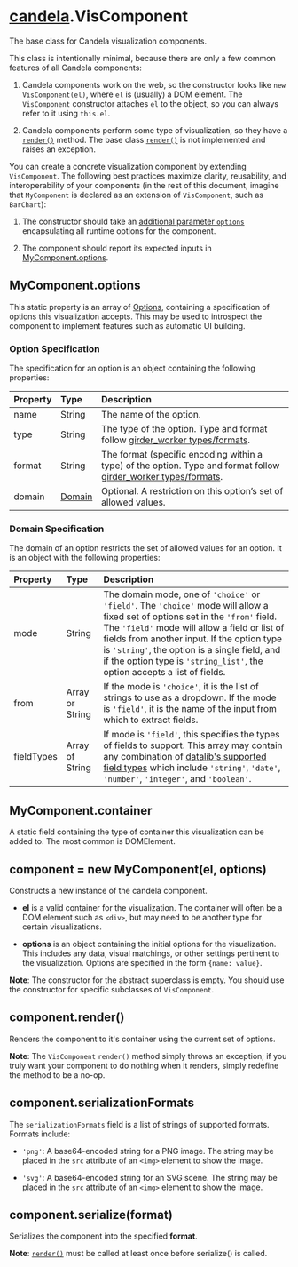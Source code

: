 # [candela](..#readme).VisComponent

The base class for Candela visualization components.

This class is intentionally minimal, because there are only a few common
features of all Candela components:

1. Candela components work on the web, so the constructor looks like `new
   VisComponent(el)`, where `el` is (usually) a DOM element. The
   `VisComponent` constructor attaches `el` to the object, so you can always
   refer to it using `this.el`.

2. Candela components perform some type of visualization, so they have a
   [`render()`](#componentrender) method. The base class [`render()`](#componentrender)
   is not implemented and raises an exception.

You can create a concrete visualization component by extending `VisComponent`.
The following best practices maximize clarity, reusability, and interoperability
of your components (in the rest of this document, imagine that `MyComponent`
is declared as an extension of `VisComponent`, such as `BarChart`):

1. The constructor should take an [additional parameter
   `options`](#component-new-mycomponentel-options) encapsulating all
   runtime options for the component.

2. The component should report its expected inputs in
   [MyComponent.options](#mycomponentoptions).

## MyComponent.options

This static property is an array of [Options](#option-specification), containing
a specification of options this visualization accepts.
This may be used to introspect the component to implement features such as
automatic UI building.

### Option Specification

The specification for an option is an object containing the following
properties:

| Property    | Type   | Description  |
| :--------   | :----- | :----------- |
| name        | String | The name of the option. |
| type        | String | The type of the option. Type and format follow [girder_worker types/formats](http://girder-worker.readthedocs.org/en/latest/types-and-formats.html). |
| format      | String | The format (specific encoding within a type) of the option. Type and format follow [girder_worker types/formats](http://girder-worker.readthedocs.org/en/latest/types-and-formats.html). |
| domain      | [Domain](#domain-specification) | Optional. A restriction on this option’s set of allowed values. |

### Domain Specification

The domain of an option restricts the set of allowed values for an option. It is
an object with the following properties:

| Property    | Type   | Description  |
| :--------   | :----- | :----------- |
| mode        | String | The domain mode, one of `'choice'` or `'field'`. The `'choice'` mode will allow a fixed set of options set in the `'from'` field. The `'field'` mode will allow a field or list of fields from another input. If the option type is `'string'`, the option is a single field, and if the option type is `'string_list'`, the option accepts a list of fields. |
| from        | Array or String | If the mode is `'choice'`, it is the list of strings to use as a dropdown. If the mode is `'field'`, it is the name of the input from which to extract fields.
| fieldTypes  | Array of String | If mode is `'field'`, this specifies the types of fields to support. This array may contain any combination of [datalib's supported field types](https://github.com/vega/datalib/wiki/Import#dl_type_infer) which include `'string'`, `'date'`, `'number'`, `'integer'`, and `'boolean'`. |

## MyComponent.container

A static field containing the type of container this visualization can be added to.
The most common is DOMElement.

## component = new MyComponent(el, options)

Constructs a new instance of the candela component.

* **el** is a valid container for the visualization. The container will often be
  a DOM element such as `<div>`, but may need to be another type for certain
  visualizations.

* **options** is an object containing the initial options for the visualization.
  This includes any data, visual matchings, or other settings pertinent to the
  visualization. Options are specified in the form `{name: value}`.

**Note**: The constructor for the abstract superclass is empty. You should use
the constructor for specific subclasses of `VisComponent`.

## component.render()

Renders the component to it's container using the current set of options.

**Note**: The `VisComponent` `render()` method simply throws
an exception; if you truly want your component to do nothing when it renders,
simply redefine the method to be a no-op.

## component.serializationFormats

The `serializationFormats` field is a list of strings of supported formats.
Formats include:

* `'png'`: A base64-encoded string for a PNG image. The string may be placed in the
`src` attribute of an `<img>` element to show the image.

* `'svg'`: A base64-encoded string for an SVG scene. The string may be placed in the
`src` attribute of an `<img>` element to show the image.

## component.serialize(format)

Serializes the component into the specified **format**.

**Note**: [`render()`](#componentrender) must be called at least once
before serialize() is called.
